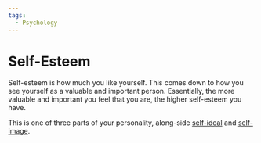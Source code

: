 ```yaml
---
tags:
  - Psychology
---
```


# Self-Esteem

Self-esteem is how much you like yourself. This comes down to how you see
yourself as a valuable and important person. Essentially, the more valuable and
important you feel that you are, the higher self-esteem you have.

This is one of three parts of your personality, along-side
[self-ideal](/health/mental-health/self-ideal.md) and
[self-image](/health/mental-health/self-image.md).
